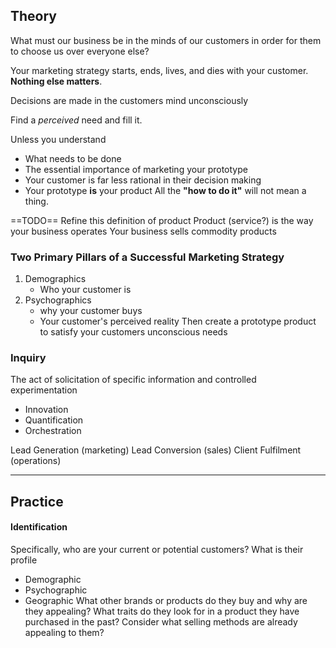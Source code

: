## Theory
What must our business be in the minds of our customers in order for them to choose us over everyone else?

Your marketing strategy starts, ends, lives, and dies with your customer. **Nothing else matters**.

Decisions are made in the customers mind unconsciously

Find a *perceived* need and fill it.

Unless you understand
- What needs to be done
- The essential importance of marketing your prototype
- Your customer is far less rational in their decision making
- Your prototype **is** your product
All the **"how to do it"** will not mean a thing. 

==TODO==
Refine this definition of product
Product (service?) is the way your business operates
Your business sells commodity products
### Two Primary Pillars of a Successful Marketing Strategy
1. Demographics 
	- Who your customer is
2. Psychographics 
	- why your customer buys
	- Your customer's perceived reality
Then create a prototype product to satisfy your customers unconscious needs
### Inquiry
The act of solicitation of specific information and controlled experimentation 
- Innovation
- Quantification
- Orchestration


Lead Generation (marketing)
Lead Conversion (sales)
Client Fulfilment (operations)


---
## Practice
#### Identification
Specifically, who are your current or potential customers?
What is their profile
- Demographic 
- Psychographic
- Geographic
What other brands or products do they buy and why are they appealing? What traits do they look for in a product they have purchased in the past? Consider what selling methods are already appealing to them?



